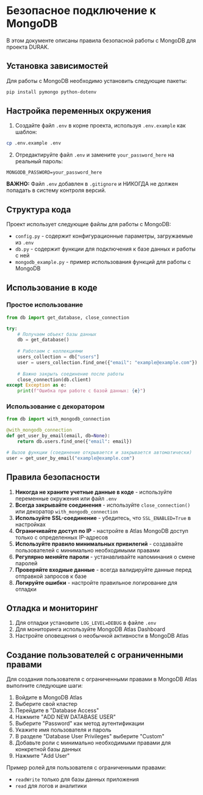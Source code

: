 # Безопасное подключение к MongoDB

В этом документе описаны правила безопасной работы с MongoDB для проекта DURAK.

## Установка зависимостей

Для работы с MongoDB необходимо установить следующие пакеты:

```bash
pip install pymongo python-dotenv
```

## Настройка переменных окружения

1. Создайте файл `.env` в корне проекта, используя `.env.example` как шаблон:

```bash
cp .env.example .env
```

2. Отредактируйте файл `.env` и замените `your_password_here` на реальный пароль:

```
MONGODB_PASSWORD=your_password_here
```

**ВАЖНО:** Файл `.env` добавлен в `.gitignore` и НИКОГДА не должен попадать в систему контроля версий.

## Структура кода

Проект использует следующие файлы для работы с MongoDB:

- `config.py` - содержит конфигурационные параметры, загружаемые из `.env`
- `db.py` - содержит функции для подключения к базе данных и работы с ней
- `mongodb_example.py` - пример использования функций для работы с MongoDB

## Использование в коде

### Простое использование

```python
from db import get_database, close_connection

try:
    # Получаем объект базы данных
    db = get_database()
    
    # Работаем с коллекциями
    users_collection = db["users"]
    user = users_collection.find_one({"email": "example@example.com"})
    
    # Важно закрыть соединение после работы
    close_connection(db.client)
except Exception as e:
    print(f"Ошибка при работе с базой данных: {e}")
```

### Использование с декоратором

```python
from db import with_mongodb_connection

@with_mongodb_connection
def get_user_by_email(email, db=None):
    return db.users.find_one({"email": email})

# Вызов функции (соединение открывается и закрывается автоматически)
user = get_user_by_email("example@example.com")
```

## Правила безопасности

1. **Никогда не храните учетные данные в коде** - используйте переменные окружения или файл `.env`
2. **Всегда закрывайте соединения** - используйте `close_connection()` или декоратор `with_mongodb_connection`
3. **Используйте SSL-соединение** - убедитесь, что `SSL_ENABLED=True` в настройках
4. **Ограничивайте доступ по IP** - настройте в Atlas MongoDB доступ только с определенных IP-адресов
5. **Используйте правило минимальных привилегий** - создавайте пользователей с минимально необходимыми правами
6. **Регулярно меняйте пароли** - устанавливайте напоминания о смене паролей
7. **Проверяйте входные данные** - всегда валидируйте данные перед отправкой запросов к базе
8. **Логируйте ошибки** - настройте правильное логирование для отладки

## Отладка и мониторинг

1. Для отладки установите `LOG_LEVEL=DEBUG` в файле `.env`
2. Для мониторинга используйте MongoDB Atlas Dashboard
3. Настройте оповещения о необычной активности в MongoDB Atlas

## Создание пользователей с ограниченными правами

Для создания пользователя с ограниченными правами в MongoDB Atlas выполните следующие шаги:

1. Войдите в MongoDB Atlas
2. Выберите свой кластер
3. Перейдите в "Database Access"
4. Нажмите "ADD NEW DATABASE USER"
5. Выберите "Password" как метод аутентификации
6. Укажите имя пользователя и пароль
7. В разделе "Database User Privileges" выберите "Custom"
8. Добавьте роли с минимально необходимыми правами для конкретной базы данных
9. Нажмите "Add User"

Пример ролей для пользователя с ограниченными правами:
- `readWrite` только для базы данных приложения
- `read` для логов и аналитики 